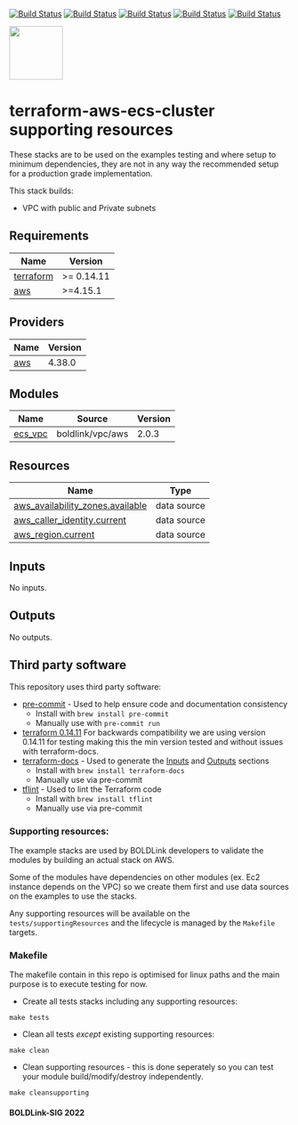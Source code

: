 [![Build Status](https://github.com/boldlink/terraform-aws-ecs-cluster/actions/workflows/release.yaml/badge.svg)](https://github.com/boldlink/terraform-aws-ecs-cluster/actions)
[![Build Status](https://github.com/boldlink/terraform-aws-ecs-cluster/actions/workflows/pre-commit.yaml/badge.svg)](https://github.com/boldlink/terraform-aws-ecs-cluster/actions)
[![Build Status](https://github.com/boldlink/terraform-aws-ecs-cluster/actions/workflows/pr-labeler.yaml/badge.svg)](https://github.com/boldlink/terraform-aws-ecs-cluster/actions)
[![Build Status](https://github.com/boldlink/terraform-aws-ecs-cluster/actions/workflows/checkov.yaml/badge.svg)](https://github.com/boldlink/terraform-aws-ecs-cluster/actions)
[![Build Status](https://github.com/boldlink/terraform-aws-ecs-cluster/actions/workflows/auto-badge.yaml/badge.svg)](https://github.com/boldlink/terraform-aws-ecs-cluster/actions)

[<img src="https://avatars.githubusercontent.com/u/25388280?s=200&v=4" width="96"/>](https://boldlink.io)

# terraform-aws-ecs-cluster supporting resources

These stacks are to be used on the examples testing and where setup to minimum dependencies,
they are not in any way the recommended setup for a production grade implementation.


This stack builds:
* VPC with public and Private subnets

<!-- BEGINNING OF PRE-COMMIT-TERRAFORM DOCS HOOK -->
## Requirements

| Name | Version |
|------|---------|
| <a name="requirement_terraform"></a> [terraform](#requirement\_terraform) | >= 0.14.11 |
| <a name="requirement_aws"></a> [aws](#requirement\_aws) | >=4.15.1 |

## Providers

| Name | Version |
|------|---------|
| <a name="provider_aws"></a> [aws](#provider\_aws) | 4.38.0 |

## Modules

| Name | Source | Version |
|------|--------|---------|
| <a name="module_ecs_vpc"></a> [ecs\_vpc](#module\_ecs\_vpc) | boldlink/vpc/aws | 2.0.3 |

## Resources

| Name | Type |
|------|------|
| [aws_availability_zones.available](https://registry.terraform.io/providers/hashicorp/aws/latest/docs/data-sources/availability_zones) | data source |
| [aws_caller_identity.current](https://registry.terraform.io/providers/hashicorp/aws/latest/docs/data-sources/caller_identity) | data source |
| [aws_region.current](https://registry.terraform.io/providers/hashicorp/aws/latest/docs/data-sources/region) | data source |

## Inputs

No inputs.

## Outputs

No outputs.
<!-- END OF PRE-COMMIT-TERRAFORM DOCS HOOK -->

## Third party software
This repository uses third party software:
* [pre-commit](https://pre-commit.com/) - Used to help ensure code and documentation consistency
  * Install with `brew install pre-commit`
  * Manually use with `pre-commit run`
* [terraform 0.14.11](https://releases.hashicorp.com/terraform/0.14.11/) For backwards compatibility we are using version 0.14.11 for testing making this the min version tested and without issues with terraform-docs.
* [terraform-docs](https://github.com/segmentio/terraform-docs) - Used to generate the [Inputs](#Inputs) and [Outputs](#Outputs) sections
  * Install with `brew install terraform-docs`
  * Manually use via pre-commit
* [tflint](https://github.com/terraform-linters/tflint) - Used to lint the Terraform code
  * Install with `brew install tflint`
  * Manually use via pre-commit

### Supporting resources:

The example stacks are used by BOLDLink developers to validate the modules by building an actual stack on AWS.

Some of the modules have dependencies on other modules (ex. Ec2 instance depends on the VPC) so we create them
first and use data sources on the examples to use the stacks.

Any supporting resources will be available on the `tests/supportingResources` and the lifecycle is managed by the `Makefile` targets.

### Makefile
The makefile contain in this repo is optimised for linux paths and the main purpose is to execute testing for now.
* Create all tests stacks including any supporting resources:
```console
make tests
```
* Clean all tests *except* existing supporting resources:
```console
make clean
```
* Clean supporting resources - this is done seperately so you can test your module build/modify/destroy independently.
```console
make cleansupporting
```

#### BOLDLink-SIG 2022
